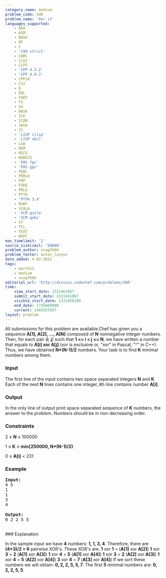 ```yaml
---
category_name: medium
problem_code: XOR
problem_name: 'Xor it'
languages_supported:
    - ADA
    - ASM
    - BASH
    - BF
    - C
    - 'C99 strict'
    - CAML
    - CLOJ
    - CLPS
    - 'CPP 4.3.2'
    - 'CPP 4.9.2'
    - CPP14
    - CS2
    - D
    - ERL
    - FORT
    - FS
    - GO
    - HASK
    - ICK
    - ICON
    - JAVA
    - JS
    - 'LISP clisp'
    - 'LISP sbcl'
    - LUA
    - NEM
    - NICE
    - NODEJS
    - 'PAS fpc'
    - 'PAS gpc'
    - PERL
    - PERL6
    - PHP
    - PIKE
    - PRLG
    - PYTH
    - 'PYTH 3.4'
    - RUBY
    - SCALA
    - 'SCM guile'
    - 'SCM qobi'
    - ST
    - TCL
    - TEXT
    - WSPC
max_timelimit: '2'
source_sizelimit: '50000'
problem_author: xcwgf666
problem_tester: anton_lunyov
date_added: 4-02-2012
tags:
    - march12
    - medium
    - xcwgf666
editorial_url: 'http://discuss.codechef.com/problems/XOR'
time:
    view_start_date: 1331461067
    submit_start_date: 1331461067
    visible_start_date: 1331458200
    end_date: 1735669800
    current: 1493557957
layout: problem
---
```

All submissions for this problem are available.Chef has given you a sequence **A\[1\], A\[2\], ..., A\[N\]** composed of **N** nonnegative integer numbers. Then, for each pair (**i**; **j**) such that **1 <= i < j <= N**, we have written a number that equals to **A\[i\] xor A\[j\]** (xor is exclusive or, "xor" in Pascal, "^" in C++). Thus, we have obtained **N\*(N-1)/2** numbers. Your task is to find **K** minimal numbers among them.

### Input

The first line of the input contains two space separated integers **N** and **K**. Each of the next **N** lines contains one integer, **i**th line contains number **A\[i\]**.

### Output

In the only line of output print space separated sequence of **K** numbers, the answer to the problem. Numbers should be in non-decreasing order.

### Constraints

 2 ≤ **N** ≤ 100000

 1 ≤ **K** ≤ **min{250000, N\*(N-1)/2}**

 0 ≤ **A\[i\]** < 231

### Example

<pre>
<b>Input:</b>
4 5
1
1
3
4

<b>Output:</b>
0 2 2 5 5

</pre>### Explanation
In the sample input we have **4** numbers: **1, 1, 3, 4**. Therefore, there are **(4\*3)/2 = 6** pairwise XOR's. These XOR's are:
**1** xor **1** =  (**A\[1\]** xor **A\[2\]**)
**1** xor **3** = **2** (**A\[1\]** xor **A\[3\]**)
**1** xor **4** = **5** (**A\[1\]** xor **A\[4\]**)
**1** xor **3** = **2** (**A\[2\]** xor **A\[3\]**)
**1** xor **4** = **5** (**A\[2\]** xor **A\[4\]**)
**3** xor **4** = **7** (**A\[3\]** xor **A\[4\]**)
If we sort these numbers we will obtain: **0, 2, 2, 5, 5, 7**. The first **5** minimal numbers are: **0, 2, 2, 5, 5**.
